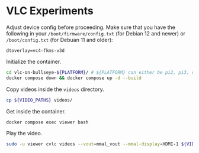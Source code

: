# VLC Experiments

Adjust device config before proceeding. Make sure that you have the following in your
`/boot/firmware/config.txt` (for Debian 12 and newer) or `/boot/config.txt` (for
Debuan 11 and older):

```
dtoverlay=vc4-fkms-v3d
```

Initialize the container.

```bash
cd vlc-on-bullseye-${PLATFORM}/ # ${PLATFORM} can either be pi2, pi3, or pi4.
docker compose down && docker compose up -d --build
```

Copy videos inside the `videos` directory.

```bash
cp ${VIDEO_PATHS} videos/
```

Get inside the container.

```bash
docker compose exec viewer bash
```

Play the video.

```bash
sudo -u viewer cvlc videos --vout=mmal_vout --mmal-display=HDMI-1 ${VIDEO_FILE}
```


